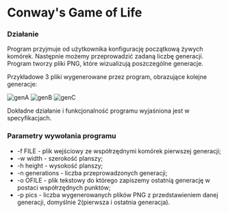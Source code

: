 # Conway's Game of Life
### Działanie
Program przyjmuje od użytkownika konfigurację początkową żywych komórek. Następnie możemy przeprowadzić zadaną liczbę generacji. Program tworzy pliki PNG, które wizualizują poszczególne generacje.

Przykładowe 3 pliki wygenerowane przez program, obrazujące kolejne generacje:

![genA](https://user-images.githubusercontent.com/46055596/89939921-05ee0700-dc19-11ea-8f36-6000d9ea8045.png)
![genB](https://user-images.githubusercontent.com/46055596/89939925-07b7ca80-dc19-11ea-9995-0a04f8a73c53.png)
![genC](https://user-images.githubusercontent.com/46055596/89939931-08e8f780-dc19-11ea-9587-e4f784f9fc4a.png)

Dokładne działanie i funkcjonalność programu wyjaśniona jest w specyfikacjach.

### Parametry wywołania programu
* -f FILE - plik wejściowy ze współrzędnymi komórek pierwszej generacji;
* -w width - szerokość planszy;
* -h height - wysokość planszy;
* -n generations - liczba przeprowadzonych generacji;
* -o OFILE - plik tekstowy do którego zapiszemy ostatnią generację w postaci współrzędnych punktów;
* -p pics - liczba wygenerowanych plików PNG z przedstawieniem danej generacji, domyślnie 2(pierwsza i ostatnia generacja).

